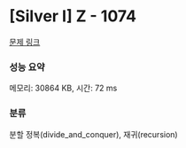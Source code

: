 # [Silver I] Z - 1074 

[문제 링크](https://www.acmicpc.net/problem/1074) 

### 성능 요약

메모리: 30864 KB, 시간: 72 ms

### 분류

분할 정복(divide_and_conquer), 재귀(recursion)

